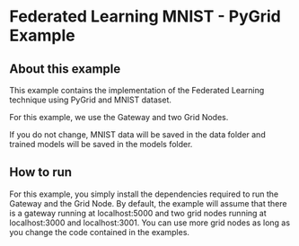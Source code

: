 # Federated Learning MNIST - PyGrid Example


## About this example

This example contains the implementation of the Federated Learning technique using PyGrid and MNIST dataset.

For this example, we use the Gateway and two Grid Nodes.

If you do not change, MNIST data will be saved in the data folder and trained models will be saved in the models folder.

## How to run

For this example, you simply install the dependencies required to run the Gateway and the Grid Node. By default, the example will assume that there is a gateway running at localhost:5000 and two grid nodes running at localhost:3000 and localhost:3001. You can use more grid nodes as long as you change the code contained in the examples.